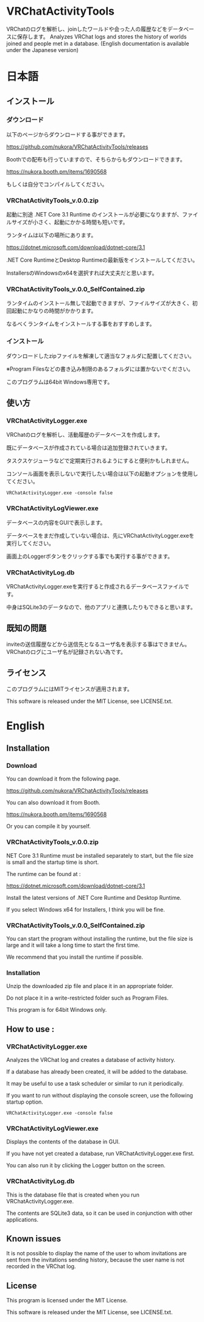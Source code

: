 VRChatActivityTools
====

VRChatのログを解析し、joinしたワールドや会った人の履歴などをデータベースに保存します。
Analyzes VRChat logs and stores the history of worlds joined and people met in a database. (English documentation is available under the Japanese version)

# 日本語

## インストール

### ダウンロード

以下のページからダウンロードする事ができます。

https://github.com/nukora/VRChatActivityTools/releases

Boothでの配布も行っていますので、そちらからもダウンロードできます。

https://nukora.booth.pm/items/1690568

もしくは自分でコンパイルしてください。

### VRChatActivityTools_v.0.0.zip

起動に別途 .NET Core 3.1 Runtime のインストールが必要になりますが、ファイルサイズが小さく、起動にかかる時間も短いです。

ランタイムは以下の場所にあります。

https://dotnet.microsoft.com/download/dotnet-core/3.1

.NET Core RuntimeとDesktop Runtimeの最新版をインストールしてください。

InstallersのWindowsのx64を選択すれば大丈夫だと思います。

### VRChatActivityTools_v.0.0_SelfContained.zip

ランタイムのインストール無しで起動できますが、ファイルサイズが大きく、初回起動にかなりの時間がかかります。

なるべくランタイムをインストールする事をおすすめします。

### インストール

ダウンロードしたzipファイルを解凍して適当なフォルダに配置してください。

※Program Filesなどの書き込み制限のあるフォルダには置かないでください。

このプログラムは64bit Windows専用です。

## 使い方

### VRChatActivityLogger.exe
VRChatのログを解析し、活動履歴のデータベースを作成します。

既にデータベースが作成されている場合は追加登録されていきます。

タスクスケジューラなどで定期実行されるようにすると便利かもしれません。

コンソール画面を表示しないで実行したい場合は以下の起動オプションを使用してください。

```
VRChatActivityLogger.exe -console false
```

### VRChatActivityLogViewer.exe
データベースの内容をGUIで表示します。

データベースをまだ作成していない場合は、先にVRChatActivityLogger.exeを実行してください。

画面上のLoggerボタンをクリックする事でも実行する事ができます。

### VRChatActivityLog.db
VRChatActivityLogger.exeを実行すると作成されるデータベースファイルです。

中身はSQLite3のデータなので、他のアプリと連携したりもできると思います。

## 既知の問題

inviteの送信履歴などから送信先となるユーザ名を表示する事はできません。VRChatのログにユーザ名が記録されない為です。

## ライセンス

このプログラムにはMITライセンスが適用されます。

This software is released under the MIT License, see LICENSE.txt.

# English

## Installation

### Download

You can download it from the following page.

https://github.com/nukora/VRChatActivityTools/releases

You can also download it from Booth.

https://nukora.booth.pm/items/1690568

Or you can compile it by yourself.

### VRChatActivityTools_v.0.0.zip

NET Core 3.1 Runtime must be installed separately to start, but the file size is small and the startup time is short.

The runtime can be found at : 

https://dotnet.microsoft.com/download/dotnet-core/3.1

Install the latest versions of .NET Core Runtime and Desktop Runtime.

If you select Windows x64 for Installers, I think you will be fine.

### VRChatActivityTools_v.0.0_SelfContained.zip

You can start the program without installing the runtime, but the file size is large and it will take a long time to start the first time.

We recommend that you install the runtime if possible.

### Installation

Unzip the downloaded zip file and place it in an appropriate folder.

Do not place it in a write-restricted folder such as Program Files.

This program is for 64bit Windows only.

## How to use :

### VRChatActivityLogger.exe  

Analyzes the VRChat log and creates a database of activity history.

If a database has already been created, it will be added to the database.

It may be useful to use a task scheduler or similar to run it periodically.

If you want to run without displaying the console screen, use the following startup option.

```
VRChatActivityLogger.exe -console false
```

### VRChatActivityLogViewer.exe

Displays the contents of the database in GUI.

If you have not yet created a database, run VRChatActivityLogger.exe first.

You can also run it by clicking the Logger button on the screen.

### VRChatActivityLog.db
This is the database file that is created when you run VRChatActivityLogger.exe.

The contents are SQLite3 data, so it can be used in conjunction with other applications.

##  Known issues

It is not possible to display the name of the user to whom invitations are sent from the invitations sending history, because the user name is not recorded in the VRChat log.

## License  

This program is licensed under the MIT License.

This software is released under the MIT License, see LICENSE.txt.
